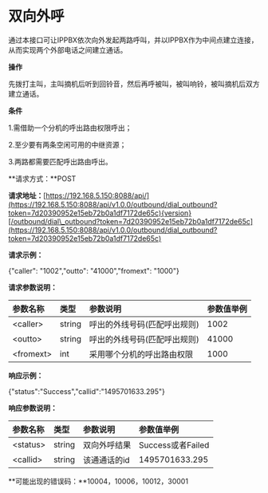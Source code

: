 # 双向外呼

通过本接口可让IPPBX依次向外发起两路呼叫，并以IPPBX作为中间点建立连接，从而实现两个外部电话之间建立通话。

**操作**

先拨打主叫，主叫摘机后听到回铃音，然后再呼被叫，被叫响铃，被叫摘机后双方建立通话。

**条件**

1.需借助一个分机的呼出路由权限呼出；

2.至少要有两条空闲可用的中继资源；

3.两路都需要匹配呼出路由呼出。

**请求方式：**POST

**请求地址：**[https://192.168.5.150:8088/api/](https://192.168.5.150:8088/api/v1.0.0/outbound/dial_outbound?token=7d20390952e15eb72b0a1df7172de65c){version}[/outbound/dial\_outbound?token=7d20390952e15eb72b0a1df7172de65c](https://192.168.5.150:8088/api/v1.0.0/outbound/dial_outbound?token=7d20390952e15eb72b0a1df7172de65c)

**请求示例：**

{"caller": "1002","outto": "41000","fromext": "1000"}

**请求参数说明：**

| 参数名称 | 类型 | 参数说明 | 参数值举例 |
| :--- | :--- | :--- | :--- |
| &lt;caller&gt; | string | 呼出的外线号码\(匹配呼出规则\) | 1002 |
| &lt;outto&gt; | string | 呼出的外线号码\(匹配呼出规则\) | 41000 |
| &lt;fromext&gt; | int | 采用哪个分机的呼出路由权限 | 1000 |

**响应示例：**

{"status":"Success","callid":"1495701633.295"}

**响应参数说明：**

| 参数名称 | 类型 | 参数说明 | 参数值举例 |
| :--- | :--- | :--- | :--- |
| &lt;status&gt; | string | 双向外呼结果 | Success或者Failed |
| &lt;callid&gt; | string | 该通通话的id | 1495701633.295 |

**可能出现的错误码：**10004，10006，10012，30001

